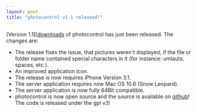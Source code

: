 ```yaml
--- 
layout: post
title: "photocontrol v1.1 released!"
---
```


[Version 1.1][[downloads] of photocontrol has just been released. The changes are:

* The release fixes the issue, that pictures weren't displayed, if the file or folder name contained special characters in it (for instance: umlauts, spaces, etc.).
* An improved application icon.
* The release is now requires iPhone Version 3.1.
* The server application requires now Mac OS 10.6 (Snow Leopard).
* The server application is now fully 64Bit compatible.
* photocontrol is now open source and the source is available on [github][github]! The code is released under the gpl v3!

[downloads]: /download/ "Download-Section"
[github]: http://github.com/wulfovitch/photocontrol "github photocontrol"